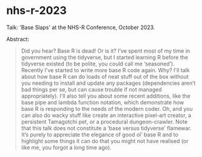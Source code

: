 # nhs-r-2023

Talk: 'Base Slaps' at the NHS-R Conference, October 2023.

Abstract:

> Did you hear? Base R is dead! Or is it? I’ve spent most of my time in government using the tidyverse, but I started learning R before the tidyverse existed (to be polite, you could call me ‘seasoned’). Recently I’ve started to write more base R code again. Why? I'll talk about how base R can do loads of neat stuff out of the box without you needing to install and update any packages (dependencies aren’t bad things per se, but can cause trouble if not managed appropriately). I'll also tell you about some recent additions, like the base pipe and lambda function notation, which demonstrate how base R is responding to the needs of the modern coder. Oh, and you can also do wacky stuff like create an interactive pixel-art creator, a persistent Tamagotchi pet, or a procedural dungeon-crawler. Note that this talk does not constitute a ‘base versus tidyverse' flamewar. It’s purely to appreciate the elegance of good ol’ base R and to highlight some things it can do that you might not have realised (or like me, you forgot a long time ago).
